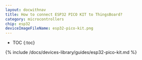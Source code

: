 ```yaml
---
layout: docwithnav
title: How to connect ESP32 PICO KIT to ThingsBoard?
category: microcontrollers
chip: esp32
deviceImageFileName: esp32-pico-kit.png
---
```


* TOC
{:toc}

{% include /docs/devices-library/guides/esp32-pico-kit.md %}
